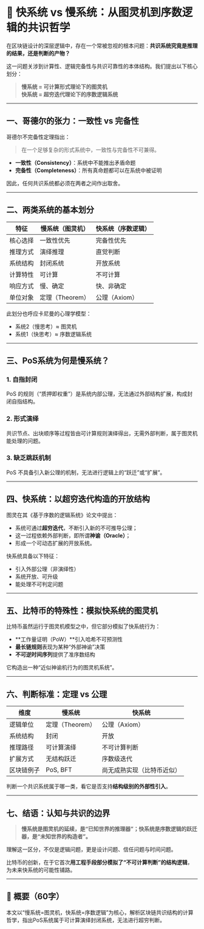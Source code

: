 # 🧠 快系统 vs 慢系统：从图灵机到序数逻辑的共识哲学

在区块链设计的深层逻辑中，存在一个常被忽视的根本问题：**共识系统究竟是推理的结果，还是判断的产物？**

这一问题关涉到计算性、逻辑完备性与共识可靠性的本体结构。我们提出以下核心划分：

> **慢系统 = 可计算形式理论下的图灵机**  
> **快系统 = 超穷迭代理论下的序数逻辑系统**

---

## 一、哥德尔的张力：一致性 vs 完备性

哥德尔不完备性定理指出：  
> 在一个足够复杂的形式系统中，一致性与完备性不可兼得。

- **一致性（Consistency）**：系统中不能推出矛盾命题  
- **完备性（Completeness）**：所有真命题都可以在系统中被证明  

因此，任何共识系统都必须在两者之间作出取舍。

---

## 二、两类系统的基本划分

| 特征 | 慢系统（图灵机） | 快系统（序数逻辑） |
|------|------------------|---------------------|
| 核心选择 | 一致性优先 | 完备性优先 |
| 推理方式 | 演绎推理 | 直觉判断 |
| 系统结构 | 封闭系统 | 开放系统 |
| 计算特性 | 可计算 | 不可计算 |
| 响应方式 | 慢、确定 | 快、非确定 |
| 单位对象 | 定理（Theorem） | 公理（Axiom） |

此划分也呼应卡尼曼的心理学模型：

- 系统2（慢思考）≈ 图灵机  
- 系统1（快思考）≈ 序数逻辑系统

---

## 三、PoS系统为何是慢系统？

### 1. 自指封闭
PoS 的规则（“质押即权重”）是系统内部公理，无法通过外部结构扩展，构成封闭自指结构。

### 2. 形式演绎
共识节点、出块顺序等过程皆由可计算规则演绎得出，无需外部判断，属于图灵机能处理的问题。

### 3. 缺乏跳跃机制
PoS 不具备引入新公理的机制，无法进行逻辑上的“跃迁”或“扩展”。

---

## 四、快系统：以超穷迭代构造的开放结构

图灵在其《基于序数的逻辑系统》论文中提出：

- 系统可通过**超穷迭代**，不断引入新的不可推导公理；
- 这一过程依赖外部判断，即所谓**神谕（Oracle）**；
- 形成一个可动态扩展的开放系统。

快系统具备以下特征：

- 引入外部公理（非演绎性）
- 系统开放、可升级
- 能处理不可判定问题

---

## 五、比特币的特殊性：模拟快系统的图灵机

比特币虽然运行于图灵机模型之中，但它部分模拟了快系统行为：

- **工作量证明（PoW）**引入哈希不可预测性  
- **最长链规则**表现为某种“外部神谕”决策  
- **不可逆时间序列**提供了准序数结构  

它构造出一种“近似神谕机行为的图灵机系统”。

---

## 六、判断标准：定理 vs 公理

| 维度 | 慢系统 | 快系统 |
|------|--------|--------|
| 逻辑单位 | 定理（Theorem） | 公理（Axiom） |
| 系统结构 | 封闭 | 开放 |
| 推理路径 | 可计算演绎 | 不可计算判断 |
| 扩展方式 | 无结构跃迁 | 序数级迭代 |
| 区块链例子 | PoS, BFT | 尚无成熟实现（比特币近似） |

判断一个共识系统属于哪一类，看它是否支持**结构级别的外部性引入**。

---

## 七、结语：认知与共识的边界

> **慢系统是图灵机的延续，是“已知世界的推理器”；快系统是序数逻辑的跃迁器，是“未知世界的构造者”。**

理解这一区分，不仅是逻辑问题，更是设计问题、信任问题与时间问题。

比特币的创新，在于它首次**用工程手段部分模拟了“不可计算判断”的结构逻辑**，为未来快系统的可能性铺路。

---

## 🔖 概要（60字）

本文以“慢系统=图灵机，快系统=序数逻辑”为核心，解析区块链共识结构的计算哲学，指出PoS系统属于可计算演绎封闭系统，无法进行超穷判断。

